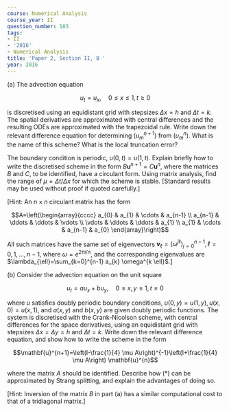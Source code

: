 ```yaml
---
course: Numerical Analysis
course_year: II
question_number: 103
tags:
- II
- '2016'
- Numerical Analysis
title: 'Paper 2, Section II, B '
year: 2016
---
```




(a) The advection equation

$$u_{t}=u_{x}, \quad 0 \leqslant x \leqslant 1, t \geqslant 0$$

is discretised using an equidistant grid with stepsizes $\Delta x=h$ and $\Delta t=k$. The spatial derivatives are approximated with central differences and the resulting ODEs are approximated with the trapezoidal rule. Write down the relevant difference equation for determining $\left(u_{m}^{n+1}\right)$ from $\left(u_{m}^{n}\right)$. What is the name of this scheme? What is the local truncation error?

The boundary condition is periodic, $u(0, t)=u(1, t)$. Explain briefly how to write the discretised scheme in the form $B \mathbf{u}^{n+1}=C \mathbf{u}^{n}$, where the matrices $B$ and $C$, to be identified, have a circulant form. Using matrix analysis, find the range of $\mu=\Delta t / \Delta x$ for which the scheme is stable. [Standard results may be used without proof if quoted carefully.]

[Hint: An $n \times n$ circulant matrix has the form

$$A=\left(\begin{array}{cccc}
a_{0} & a_{1} & \cdots & a_{n-1} \\
a_{n-1} & \ddots & \ddots & \vdots \\
\vdots & \ddots & \ddots & a_{1} \\
a_{1} & \cdots & a_{n-1} & a_{0}
\end{array}\right)$$

All such matrices have the same set of eigenvectors $\mathbf{v}_{\ell}=\left(\omega^{j \ell}\right)_{j=0}^{n-1}, \ell=0,1, \ldots, n-1$, where $\omega=e^{2 \pi i / n}$, and the corresponding eigenvalues are $\lambda_{\ell}=\sum_{k=0}^{n-1} a_{k} \omega^{k \ell}$.]

(b) Consider the advection equation on the unit square

$$u_{t}=a u_{x}+b u_{y}, \quad 0 \leqslant x, y \leqslant 1, t \geqslant 0$$

where $u$ satisfies doubly periodic boundary conditions, $u(0, y)=u(1, y), u(x, 0)=u(x, 1)$, and $a(x, y)$ and $b(x, y)$ are given doubly periodic functions. The system is discretised with the Crank-Nicolson scheme, with central differences for the space derivatives, using an equidistant grid with stepsizes $\Delta x=\Delta y=h$ and $\Delta t=k$. Write down the relevant difference equation, and show how to write the scheme in the form

$$\mathbf{u}^{n+1}=\left(I-\frac{1}{4} \mu A\right)^{-1}\left(I+\frac{1}{4} \mu A\right) \mathbf{u}^{n}$$

where the matrix $A$ should be identified. Describe how (*) can be approximated by Strang splitting, and explain the advantages of doing so.

[Hint: Inversion of the matrix $B$ in part (a) has a similar computational cost to that of a tridiagonal matrix.]